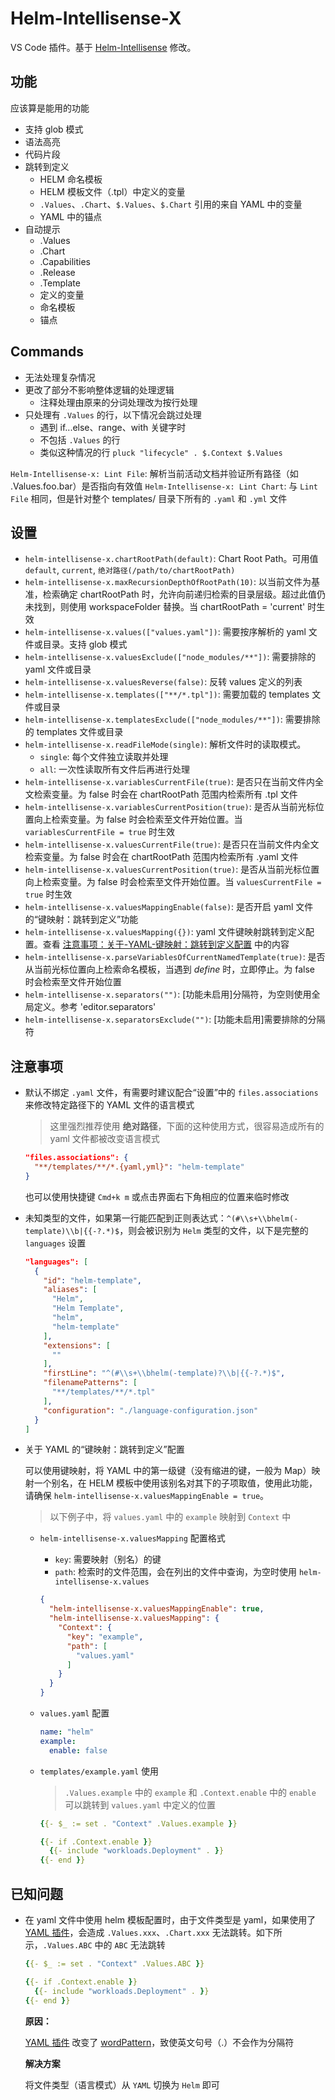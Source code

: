 # Helm-Intellisense-X

VS Code 插件。基于 [Helm-Intellisense](https://github.com/tim-koehler/Helm-Intellisense) 修改。

## 功能

应该算是能用的功能

- 支持 glob 模式
- 语法高亮
- 代码片段
- 跳转到定义
  - HELM 命名模板
  - HELM 模板文件（.tpl）中定义的变量
  - `.Values`、`.Chart`、`$.Values`、`$.Chart` 引用的来自 YAML 中的变量
  - YAML 中的锚点
- 自动提示
  - .Values
  - .Chart
  - .Capabilities
  - .Release
  - .Template
  - 定义的变量
  - 命名模板
  - 锚点

## Commands

- 无法处理复杂情况
- 更改了部分不影响整体逻辑的处理逻辑
  - 注释处理由原来的分词处理改为按行处理
- 只处理有 `.Values` 的行，以下情况会跳过处理
  - 遇到 if...else、range、with 关键字时
  - 不包括 `.Values` 的行
  - 类似这种情况的行 `pluck "lifecycle" . $.Context $.Values`

`Helm-Intellisense-x: Lint File`: 解析当前活动文档并验证所有路径（如 .Values.foo.bar）是否指向有效值
`Helm-Intellisense-x: Lint Chart`: 与 `Lint File` 相同，但是针对整个 templates/ 目录下所有的 `.yaml` 和 `.yml` 文件

## 设置

- `helm-intellisense-x.chartRootPath(default)`: Chart Root Path。可用值 `default`, `current`, `绝对路径(/path/to/chartRootPath)`
- `helm-intellisense-x.maxRecursionDepthOfRootPath(10)`: 以当前文件为基准，检索确定 chartRootPath 时，允许向前递归检索的目录层级。超过此值仍未找到，则使用 workspaceFolder 替换。当 chartRootPath = 'current' 时生效
- `helm-intellisense-x.values(["values.yaml"])`: 需要按序解析的 yaml 文件或目录。支持 glob 模式
- `helm-intellisense-x.valuesExclude(["node_modules/**"])`: 需要排除的 yaml 文件或目录
- `helm-intellisense-x.valuesReverse(false)`: 反转 values 定义的列表
- `helm-intellisense-x.templates(["**/*.tpl"])`: 需要加载的 templates 文件或目录
- `helm-intellisense-x.templatesExclude(["node_modules/**"])`: 需要排除的 templates 文件或目录
- `helm-intellisense-x.readFileMode(single)`: 解析文件时的读取模式。
  - `single`: 每个文件独立读取并处理
  - `all`: 一次性读取所有文件后再进行处理
- `helm-intellisense-x.variablesCurrentFile(true)`: 是否只在当前文件内全文检索变量。为 false 时会在 chartRootPath 范围内检索所有 .tpl 文件
- `helm-intellisense-x.variablesCurrentPosition(true)`: 是否从当前光标位置向上检索变量。为 false 时会检索至文件开始位置。当 `variablesCurrentFile = true` 时生效
- `helm-intellisense-x.valuesCurrentFile(true)`: 是否只在当前文件内全文检索变量。为 false 时会在 chartRootPath 范围内检索所有 .yaml 文件
- `helm-intellisense-x.valuesCurrentPosition(true)`: 是否从当前光标位置向上检索变量。为 false 时会检索至文件开始位置。当 `valuesCurrentFile = true` 时生效
- `helm-intellisense-x.valuesMappingEnable(false)`: 是否开启 yaml 文件的“键映射：跳转到定义”功能
- `helm-intellisense-x.valuesMapping({})`: yaml 文件键映射跳转到定义配置。查看 [注意事项：关于-YAML-键映射：跳转到定义配置](#yaml-values-mapping-jumpto) 中的内容
- `helm-intellisense-x.parseVariablesOfCurrentNamedTemplate(true)`: 是否从当前光标位置向上检索命名模板，当遇到 *define* 时，立即停止。为 false 时会检索至文件开始位置
- `helm-intellisense-x.separators("")`: [功能未启用]分隔符，为空则使用全局定义。参考 'editor.separators'
- `helm-intellisense-x.separatorsExclude("")`: [功能未启用]需要排除的分隔符

## 注意事项

- 默认不绑定 `.yaml` 文件，有需要时建议配合“设置”中的 `files.associations` 来修改特定路径下的 YAML 文件的语言模式

  > 这里强烈推荐使用 **绝对路径**，下面的这种使用方式，很容易造成所有的 yaml 文件都被改变语言模式

  ```json
  "files.associations": {
    "**/templates/**/*.{yaml,yml}": "helm-template"
  }
  ```

  也可以使用快捷键 `Cmd+k m` 或点击界面右下角相应的位置来临时修改

- 未知类型的文件，如果第一行能匹配到正则表达式：`^(#\\s+\\bhelm(-template)\\b|{{-?.*)$`，则会被识别为 `Helm` 类型的文件，以下是完整的 `languages` 设置

  ```json
  "languages": [
    {
      "id": "helm-template",
      "aliases": [
        "Helm",
        "Helm Template",
        "helm",
        "helm-template"
      ],
      "extensions": [
        ""
      ],
      "firstLine": "^(#\\s+\\bhelm(-template)?\\b|{{-?.*)$",
      "filenamePatterns": [
        "**/templates/**/*.tpl"
      ],
      "configuration": "./language-configuration.json"
    }
  ]
  ```

- <span id="yaml-values-mapping-jumpto">关于 YAML 的“键映射：跳转到定义”配置</span>

  可以使用键映射，将 YAML 中的第一级键（没有缩进的键，一般为 Map）映射一个别名，在 HELM 模板中使用该别名对其下的子项取值，使用此功能，请确保 `helm-intellisense-x.valuesMappingEnable = true`。

  > 以下例子中，将 `values.yaml` 中的 `example` 映射到 `Context` 中

  - `helm-intellisense-x.valuesMapping` 配置格式
    - `key`: 需要映射（别名）的键
    - `path`: 检索时的文件范围，会在列出的文件中查询，为空时使用 `helm-intellisense-x.values`

    ```json
    {
      "helm-intellisense-x.valuesMappingEnable": true,
      "helm-intellisense-x.valuesMapping": {
        "Context": {
          "key": "example",
          "path": [
            "values.yaml"
          ]
        }
      }
    }
    ```

  - `values.yaml` 配置

    ```yaml
    name: "helm"
    example:
      enable: false
    ```

  - `templates/example.yaml` 使用

    > `.Values.example` 中的 `example` 和 `.Context.enable` 中的 `enable` 可以跳转到 `values.yaml` 中定义的位置

    ```yaml
    {{- $_ := set . "Context" .Values.example }}

    {{- if .Context.enable }}
      {{- include "workloads.Deployment" . }}
    {{- end }}
    ```

## 已知问题

- 在 yaml 文件中使用 helm 模板配置时，由于文件类型是 yaml，如果使用了 [YAML 插件](https://marketplace.visualstudio.com/items?itemName=redhat.vscode-yaml&ssr=false#overview)，会造成 `.Values.xxx`、`.Chart.xxx` 无法跳转。如下所示，`.Values.ABC` 中的 `ABC` 无法跳转

  ```yaml
  {{- $_ := set . "Context" .Values.ABC }}

  {{- if .Context.enable }}
    {{- include "workloads.Deployment" . }}
  {{- end }}
  ```

  **原因：**

  [YAML 插件](https://marketplace.visualstudio.com/items?itemName=redhat.vscode-yaml&ssr=false#overview) 改变了 [wordPattern](https://github.com/redhat-developer/vscode-yaml/blob/main/language-configuration.json#L37)，致使英文句号（.）不会作为分隔符

  **解决方案**

  将文件类型（语言模式）从 `YAML` 切换为 `Helm` 即可

